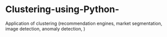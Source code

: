 # Clustering-using-Python-
Application of clustering (recommendation engines, market segmentation, image detection, anomaly detection, )
